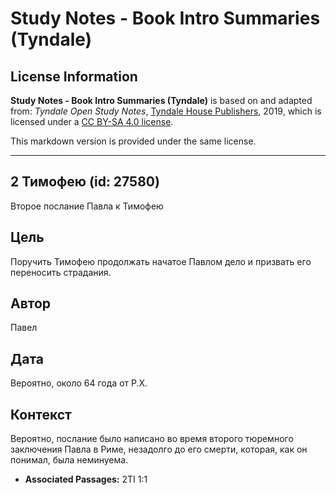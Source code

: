 # Study Notes - Book Intro Summaries (Tyndale)

## License Information

**Study Notes - Book Intro Summaries (Tyndale)** is based on and adapted from: _Tyndale Open Study Notes_, [Tyndale House Publishers](https://tyndaleopenresources.com/), 2019, which is licensed under a [CC BY-SA 4.0 license](https://creativecommons.org/licenses/by-sa/4.0/legalcode.en).

This markdown version is provided under the same license.



--------------------------------

## 2 Тимофею (id: 27580)

Второе послание Павла к Тимофею

Цель
----

Поручить Тимофею продолжать начатое Павлом дело и призвать его переносить страдания.

Автор
-----

Павел

Дата
----

Вероятно, около 64 года от Р.Х.

Контекст
--------

Вероятно, послание было написано во время второго тюремного заключения Павла в Риме, незадолго до его смерти, которая, как он понимал, была неминуема.

* **Associated Passages:** 2TI 1:1

